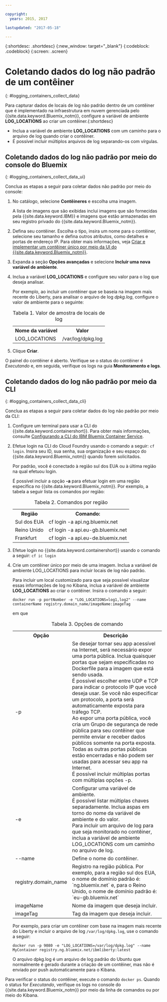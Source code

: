 ```yaml
---

copyright:
  years: 2015, 2017

lastupdated: "2017-05-18"

---
```



{:shortdesc: .shortdesc}
{:new_window: target="_blank"}
{:codeblock: .codeblock}
{:screen: .screen}


# Coletando dados do log não padrão de um contêiner
{: #logging_containers_collect_data}

Para capturar dados de locais de log não padrão dentro de um contêiner que é implementado na infraestrutura em nuvem gerenciada pelo {{site.data.keyword.Bluemix_notm}}, configure a variável de ambiente **LOG_LOCATIONS** ao criar um contêiner.{:shortdesc}

* Inclua a variável de ambiente **LOG_LOCATIONS** com um caminho para o arquivo de log quando criar o contêiner. 
* É possível incluir múltiplos arquivos de log separando-os com vírgulas. 

## Coletando dados do log não padrão por meio do console do Bluemix
{: #logging_containers_collect_data_ui}

Conclua as etapas a seguir para coletar dados não padrão por meio do console:

1. No catálogo, selecione **Contêineres** e escolha uma imagem. 

    A lista de imagens que são exibidas inclui imagens que são fornecidas pela {{site.data.keyword.IBM}} e imagens que estão armazenadas em seu registro privado do {{site.data.keyword.Bluemix_notm}}. 

2. Defina seu contêiner. Escolha o tipo, insira um nome para o contêiner, selecione seu tamanho e defina outros atributos, como detalhes e portas de endereço IP. Para obter mais informações, veja [Criar e implementar um contêiner único por meio da UI do {{site.data.keyword.Bluemix_notm}}](/docs/containers/container_single_ui.html#gui). 

3. Expanda a seção **Opções avançadas** e selecione **Incluir uma nova variável de ambiente**.

4. Inclua a variável **LOG_LOCATIONS** e configure seu valor para o log que deseja analisar.

    Por exemplo, ao incluir um contêiner que se baseia na imagem mais recente do Liberty, para analisar o arquivo de log *dpkg.log*, configure o valor de ambiente para o seguinte:
    
    <table>
      <caption>Tabela 1. Valor de amostra de locais de log</caption>
      <tbody>
        <tr>
          <th align="center">Nome da variável</th>
          <th align="center">Valor</th>
        </tr>
        <tr>
          <td align="left">LOG_LOCATIONS</td>
          <td align="left">/var/log/dpkg.log</td>
        </tr>
      </tbody>
    </table>

4. Clique **Criar**.

O painel do contêiner é aberto. Verifique se o status do contêiner é *Executando* e, em seguida, verifique os logs na guia **Monitoramento e logs**.


## Coletando dados do log não padrão por meio da CLI
{: #logging_containers_collect_data_cli}

Conclua as etapas a seguir para coletar dados do log não padrão por meio da CLI:

1. Configure um terminal para usar a CLI do {{site.data.keyword.containershort}}. Para obter mais informações, consulte [Configurando a CLI do IBM Bluemix Container Service](/docs/containers/container_cli_cfic_install.html).

2. Efetue login na CLI do Cloud Foundry usando o comando a seguir: `cf login`. Insira seu ID, sua senha, sua organização e seu espaço do {{site.data.keyword.Bluemix_notm}} quando forem solicitados. 

    Por padrão, você é conectado à região sul dos EUA ou à última região na qual efetuou login. 
    
    É possível incluir a opção **-a** para efetuar login em uma região específica no {{site.data.keyword.Bluemix_notm}}. Por exemplo, a tabela a seguir lista os comandos por região:

    <table>
      <caption>Tabela 2. Comandos por região</caption>
      <tbody>
        <tr>
          <th align="center">Região</th>
          <th align="center">Comando:</th>
        </tr>
        <tr>
          <td align="left">Sul dos EUA</td>
          <td align="left"> cf login -a api.ng.bluemix.net</td>
        </tr>
        <tr>
          <td align="left">Reino Unido</td>
          <td align="left">cf login -a api.eu-gb.bluemix.net</td>
        </tr>
	 <tr>
          <td align="left">Frankfurt</td>
          <td align="left">cf login -a api.eu-de.bluemix.net</td>
        </tr>
       </tbody>
    </table>
    

3. Efetue login no {{site.data.keyword.containershort}} usando o comando a seguir: `cf ic login`

4. Crie um contêiner único por meio de uma imagem. Inclua a variável de ambiente LOG_LOCATIONS para incluir locais de log não padrão.  

    Para incluir um local customizado para que seja possível visualizar essas informações de log no Kibana, inclua a variável de ambiente **LOG_LOCATIONS** ao criar o contêiner. Insira o comando a seguir:
    
    `docker run -p portNumber -e "LOG_LOCATIONS=log1,log2" --name containerName registry.domain_name/imageName:imageTag`
    
    em que
    
     <table>
      <caption>Tabela 3. Opções de comando</caption>
      <tbody>
        <tr>
          <th align="center">Opção</th>
          <th align="center">Descrição</th>
        </tr>
        <tr>
          <td align="left">-p</td>
          <td align="left"> Se desejar tornar seu app acessível na Internet, será necessário expor uma porta pública. Inclua quaisquer portas que sejam especificadas no Dockerfile para a imagem que está sendo usada. <br> É possível escolher entre UDP e TCP para indicar o protocolo IP que você deseja usar. Se você não especificar um protocolo, a porta será automaticamente exposta para tráfego TCP. <br> Ao expor uma porta pública, você cria um Grupo de segurança de rede pública para seu contêiner que permite enviar e receber dados públicos somente na porta exposta. Todas as outras portas públicas estão encerradas e não podem ser usadas para acessar seu app na Internet. <br> É possível incluir múltiplas portas com múltiplas opções -p. </td>
        </tr>
        <tr>
          <td align="left">-e</td>
          <td align="left">Configurar uma variável de ambiente. <br> É possível listar múltiplas chaves separadamente. Inclua aspas em torno do nome da variável de ambiente e do valor. <br> Para incluir um arquivo de log para que seja monitorado no contêiner, inclua a variável de ambiente LOG_LOCATIONS com um caminho no arquivo de log.</td>
        </tr>
        <tr>
          <td align="left">--name</td>
          <td align="left">Define o nome do contêiner.</td>
        </tr>
	<tr>
          <td align="left">registry.domain_name</td>
          <td align="left">Registro na região pública. Por exemplo, para a região sul dos EUA, o nome de domínio padrão é: `ng.bluemix.net` e, para o Reino Unido, o nome de domínio padrão é: `eu-gb.bluemix.net` </td>
        </tr>
        <tr>
          <td align="left">imageName</td>
          <td align="left">Nome da imagem que deseja incluir.</td>
        </tr>
	<tr>
          <td align="left">imageTag</td>
          <td align="left">Tag da imagem que deseja incluir.</td>
        </tr>
      </tbody>
    </table>
    
    Por exemplo, para criar um contêiner com base na imagem mais recente do Liberty e incluir o arquivo de log `/var/log/dpkg.log`, use o comando a seguir: 
    
    `docker run -p 9080 -e "LOG_LOCATIONS=/var/log/dpkg.log" --name MyContainer registry.ng.bluemix.net/ibmliberty:latest`
    
    O arquivo dpkg.log é um arquivo de log padrão do Ubuntu que normalmente é gerado durante a criação de um contêiner, mas não é enviado por push automaticamente para o Kibana.

Para verificar o status do contêiner, execute o comando `docker ps`. Quando o status for *Executando*, verifique os logs no console do {{site.data.keyword.Bluemix_notm}} por meio da linha de comandos ou por meio do Kibana.



